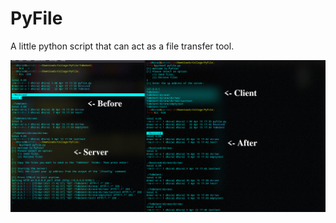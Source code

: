 # PyFile
A little python script that can act as a file transfer tool.

![Alt text](Screenshot_20210415_174751.png?raw=true "Screenshot: ")
